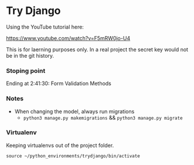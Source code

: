 # Try Django

Using the YouTube tutorial here:

https://www.youtube.com/watch?v=F5mRW0jo-U4

This is for laerning purposes only. In a real project the secret key would not be in the git history.

### Stoping point
Ending at 2:41:30: Form Validation Methods

### Notes
* When changing the model, always run migrations
    * `python3 manage.py makemigrations` && `python3 manage.py migrate`

### Virtualenv
Keeping virtualenvs out of the project folder.

`source ~/python_environments/trydjango/bin/activate`
